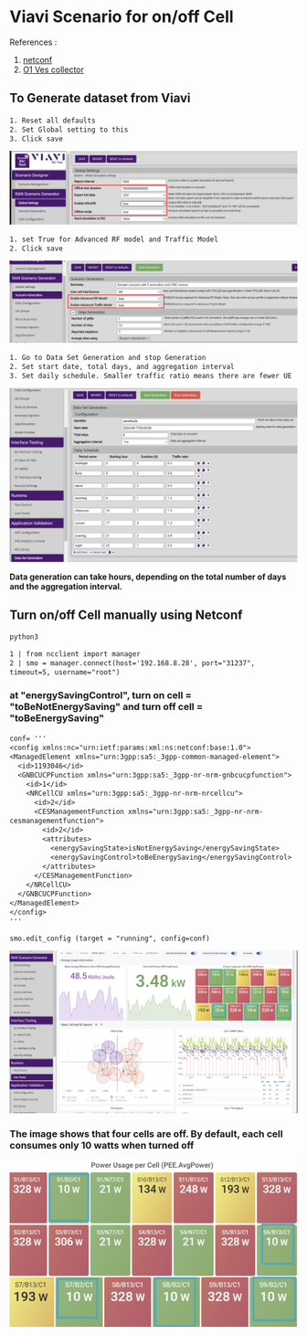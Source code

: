 # Viavi Scenario for  on/off Cell
References : 
1. [netconf](https://hackmd.io/@Winnie27/r1BajOitT)
2. [O1 Ves collector](https://hackmd.io/@Winnie27/r1uReJjxp)
## To Generate dataset from Viavi
```
1. Reset all defaults
2. Set Global setting to this
3. Click save
```

![alt text](image.png)

```
1. set True for Advanced RF model and Traffic Model
2. Click save
```

![alt text](image-1.png)

```
1. Go to Data Set Generation and stop Generation
2. Set start date, total days, and aggregation interval
3. Set daily schedule. Smaller traffic ratio means there are fewer UE
```

![alt text](image-2.png)

**Data generation can take hours, depending on the total number of days and the aggregation interval.**

##  Turn on/off Cell manually using Netconf
```
python3
```
```
1 | from ncclient import manager
2 | smo = manager.connect(host='192.168.8.28', port="31237", timeout=5, username="root")
```

### at "energySavingControl", turn on cell = "toBeNotEnergySaving" and turn off cell = "toBeEnergySaving"
```
conf= '''
<config xmlns:nc="urn:ietf:params:xml:ns:netconf:base:1.0">
<ManagedElement xmlns="urn:3gpp:sa5:_3gpp-common-managed-element">
  <id>1193046</id>
  <GNBCUCPFunction xmlns="urn:3gpp:sa5:_3gpp-nr-nrm-gnbcucpfunction">
    <id>1</id>
    <NRCellCU xmlns="urn:3gpp:sa5:_3gpp-nr-nrm-nrcellcu">
      <id>2</id>
      <CESManagementFunction xmlns="urn:3gpp:sa5:_3gpp-nr-nrm-cesmanagementfunction">
        <id>2</id>
        <attributes>
          <energySavingState>isNotEnergySaving</energySavingState>
          <energySavingControl>toBeEnergySaving</energySavingControl>
        </attributes>
      </CESManagementFunction>
    </NRCellCU>
  </GNBCUCPFunction>
</ManagedElement>
</config>
'''
```
```
smo.edit_config (target = "running", config=conf)
```
![alt text](image-3.png)
### The image shows that four cells are off. By default, each cell consumes only 10 watts when turned off
![alt text](image-4.png)